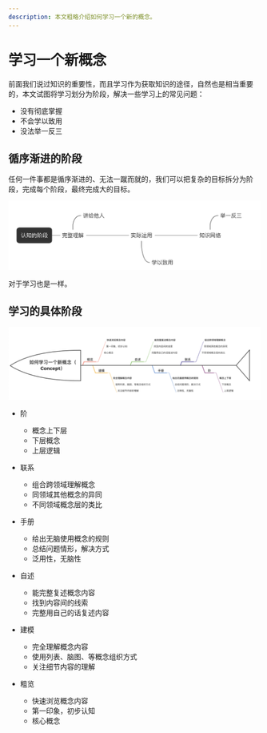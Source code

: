 ```yaml
---
description: 本文粗略介绍如何学习一个新的概念。
---
```


# 学习一个新概念

前面我们说过知识的重要性，而且学习作为获取知识的途径，自然也是相当重要的，本文试图将学习划分为阶段，解决一些学习上的常见问题：

+ 没有彻底掌握
+ 不会学以致用
+ 没法举一反三

## 循序渐进的阶段

任何一件事都是循序渐进的、无法一蹴而就的，我们可以把复杂的目标拆分为阶段，完成每个阶段，最终完成大的目标。

![](../.assets/img/2-1-1.png)

对于学习也是一样。

## 学习的具体阶段

![](../.assets/img/2-1-2.png)

+ 阶
  + 概念上下层
  + 下层概念
  + 上层逻辑

+ 联系
  + 组合跨领域理解概念
  + 同领域其他概念的异同
  + 不同领域概念层的类比

+ 手册
  + 给出无脑使用概念的规则
  + 总结问题情形，解决方式
  + 泛用性，无脑性

+ 自述
  + 能完整复述概念内容
  + 找到内容间的线索
  + 完整用自己的话复述内容

+ 建模
  + 完全理解概念内容
  + 使用列表、脑图、等概念组织方式
  + 关注细节内容的理解

+ 粗览
  + 快速浏览概念内容
  + 第一印象，初步认知
  + 核心概念




